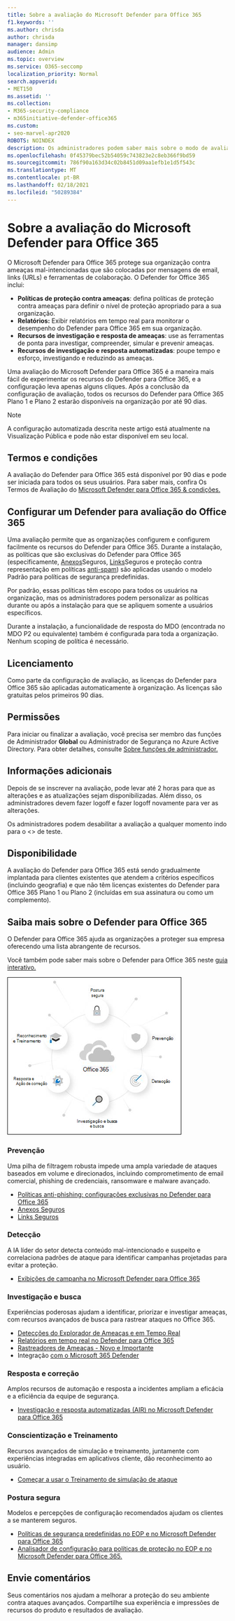 ```yaml
---
title: Sobre a avaliação do Microsoft Defender para Office 365
f1.keywords: ''
ms.author: chrisda
author: chrisda
manager: dansimp
audience: Admin
ms.topic: overview
ms.service: O365-seccomp
localization_priority: Normal
search.appverid:
- MET150
ms.assetid: ''
ms.collection:
- M365-security-compliance
- m365initiative-defender-office365
ms.custom:
- seo-marvel-apr2020
ROBOTS: NOINDEX
description: Os administradores podem saber mais sobre o modo de avaliação do Microsoft Defender para Office 365
ms.openlocfilehash: 0f45379bec52b54059c743823e2c8eb366f9bd59
ms.sourcegitcommit: 786f90a163d34c02b8451d09aa1efb1e1d5f543c
ms.translationtype: MT
ms.contentlocale: pt-BR
ms.lasthandoff: 02/18/2021
ms.locfileid: "50289384"
---
```

# <a name="about-the-microsoft-defender-for-office-365-trial"></a>Sobre a avaliação do Microsoft Defender para Office 365

O Microsoft Defender para Office 365 protege sua organização contra ameaças mal-intencionadas que são colocadas por mensagens de email, links (URLs) e ferramentas de colaboração. O Defender for Office 365 inclui:

- **Políticas de proteção contra ameaças**: defina políticas de proteção contra ameaças para definir o nível de proteção apropriado para a sua organização.
- **Relatórios:** Exibir relatórios em tempo real para monitorar o desempenho do Defender para Office 365 em sua organização.
- **Recursos de investigação e resposta de ameaças**: use as ferramentas de ponta para investigar, compreender, simular e prevenir ameaças.
- **Recursos de investigação e resposta automatizadas**: poupe tempo e esforço, investigando e reduzindo as ameaças.

Uma avaliação do Microsoft Defender para Office 365 é a maneira mais fácil de experimentar os recursos do Defender para Office 365, e a configuração leva apenas alguns cliques. Após a conclusão da configuração de avaliação, todos os recursos do Defender para Office 365 Plano 1 e Plano 2 estarão disponíveis na organização por até 90 dias.

> [!NOTE]
> A configuração automatizada descrita neste artigo está atualmente na Visualização Pública e pode não estar disponível em seu local.

## <a name="terms-and-conditions"></a>Termos e condições

A avaliação do Defender para Office 365 está disponível por 90 dias e pode ser iniciada para todos os seus usuários. Para saber mais, confira Os Termos de Avaliação do [Microsoft Defender para Office 365 & condições.](defender-for-office-365-trial-terms-and-conditions.md)

## <a name="set-up-a-defender-for-office-365-trial"></a>Configurar um Defender para avaliação do Office 365

Uma avaliação permite que as organizações configurem e configurem facilmente os recursos do Defender para Office 365. Durante a instalação, as políticas que são exclusivas do Defender para Office 365 (especificamente, [Anexos](atp-safe-attachments.md)Seguros, [Links](atp-safe-links.md)Seguros e proteção contra representação em políticas [anti-spam](set-up-anti-phishing-policies.md#impersonation-settings-in-anti-phishing-policies-in-microsoft-defender-for-office-365)) são aplicadas usando o modelo Padrão para políticas de segurança predefinidas. [](preset-security-policies.md)

Por padrão, essas políticas têm escopo para todos os usuários na organização, mas os administradores podem personalizar as políticas durante ou após a instalação para que se apliquem somente a usuários específicos.

Durante a instalação, a funcionalidade de resposta do MDO (encontrada no MDO P2 ou equivalente) também é configurada para toda a organização. Nenhum scoping de política é necessário.

## <a name="licensing"></a>Licenciamento

Como parte da configuração de avaliação, as licenças do Defender para Office 365 são aplicadas automaticamente à organização. As licenças são gratuitas pelos primeiros 90 dias.

## <a name="permissions"></a>Permissões

Para iniciar ou finalizar a avaliação, você precisa  ser membro das funções de Administrador **Global** ou Administrador de Segurança no Azure Active Directory. Para obter detalhes, consulte [Sobre funções de administrador.](../../admin/add-users/about-admin-roles.md)

## <a name="additional-information"></a>Informações adicionais

Depois de se inscrever na avaliação, pode levar até 2 horas para que as alterações e as atualizações sejam disponibilizadas. Além disso, os administradores devem fazer logoff e fazer logoff novamente para ver as alterações.

Os administradores podem desabilitar a avaliação a qualquer momento indo para o <> de teste.

## <a name="availability"></a>Disponibilidade

A avaliação do Defender para Office 365 está sendo gradualmente implantada para clientes existentes que atendem a critérios específicos (incluindo geografia) e que não têm licenças existentes do Defender para Office 365 Plano 1 ou Plano 2 (incluídas em sua assinatura ou como um complemento).

## <a name="learn-more-about-defender-for-office-365"></a>Saiba mais sobre o Defender para Office 365

O Defender para Office 365 ajuda as organizações a proteger sua empresa oferecendo uma lista abrangente de recursos.

Você também pode saber mais sobre o Defender para Office 365 neste [guia interativo.](https://techcommunity.microsoft.com/t5/video-hub/protect-your-organization-with-microsoft-365-defender/m-p/1671189)

![Diagrama conceitual do Microsoft Defender para Office 365](../../media/microsoft-defender-for-office-365.png)

### <a name="prevention"></a>Prevenção

Uma pilha de filtragem robusta impede uma ampla variedade de ataques baseados em volume e direcionados, incluindo comprometimento de email comercial, phishing de credenciais, ransomware e malware avançado.

- [Políticas anti-phishing: configurações exclusivas no Defender para Office 365](set-up-anti-phishing-policies.md#exclusive-settings-in-anti-phishing-policies-in-microsoft-defender-for-office-365)
- [Anexos Seguros](atp-safe-attachments.md)
- [Links Seguros](atp-safe-links.md)

### <a name="detection"></a>Detecção

A IA líder do setor detecta conteúdo mal-intencionado e suspeito e correlaciona padrões de ataque para identificar campanhas projetadas para evitar a proteção.

- [Exibições de campanha no Microsoft Defender para Office 365](campaigns.md)

### <a name="investigation-and-hunting"></a>Investigação e busca

Experiências poderosas ajudam a identificar, priorizar e investigar ameaças, com recursos avançados de busca para rastrear ataques no Office 365.

- [Detecções do Explorador de Ameaças e em Tempo Real](threat-explorer.md)
- [Relatórios em tempo real no Defender para Office 365](view-reports-for-atp.md)
- [Rastreadores de Ameaças - Novo e Importante](threat-trackers.md)
- Integração [com o Microsoft 365 Defender](../mtp/microsoft-threat-protection.md)

### <a name="response-and-remediation"></a>Resposta e correção

Amplos recursos de automação e resposta a incidentes ampliam a eficácia e a eficiência da equipe de segurança.

- [Investigação e resposta automatizadas (AIR) no Microsoft Defender para Office 365](office-365-air.md)

### <a name="awareness-and-training"></a>Conscientização e Treinamento

Recursos avançados de simulação e treinamento, juntamente com experiências integradas em aplicativos cliente, dão reconhecimento ao usuário.

- [Começar a usar o Treinamento de simulação de ataque](attack-simulation-training-get-started.md)

### <a name="secure-posture"></a>Postura segura

Modelos e percepções de configuração recomendados ajudam os clientes a se manterem seguros.

- [Políticas de segurança predefinidas no EOP e no Microsoft Defender para Office 365](preset-security-policies.md)
- [Analisador de configuração para políticas de proteção no EOP e no Microsoft Defender para Office 365.](configuration-analyzer-for-security-policies.md)

## <a name="give-feedback"></a>Envie comentários

Seus comentários nos ajudam a melhorar a proteção do seu ambiente contra ataques avançados. Compartilhe sua experiência e impressões de recursos do produto e resultados de avaliação.
